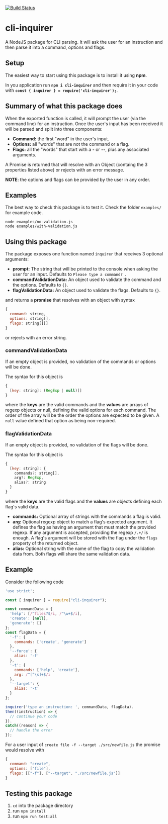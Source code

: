 [![Build Status](https://travis-ci.org/PedroHenriques/cli-inquirer.svg?branch=master)](https://travis-ci.org/PedroHenriques/cli-inquirer)

# cli-inquirer

A NodeJS package for CLI parsing.
It will ask the user for an instruction and then parse it into a command, options and flags.

## Setup

The easiest way to start using this package is to install it using **npm**.

In you application run **`npm i cli-inquirer`** and then require it in your code with **`const { inquirer } = require('cli-inquirer');`**.

## Summary of what this package does

When the exported function is called, it will prompt the user (via the command line) for an instruction.
Once the user's input has been received it will be parsed and split into three components:

- **Command:** the first "word" in the user's input.
- **Options:** all "words" that are not the command or a flag.
- **Flags:** all the "words" that start with a **-** or **--**, plus any associated arguments.

A Promise is returned that will resolve with an Object (containg the 3 properties listed above) or rejects with an error message.

**NOTE**: the options and flags can be provided by the user in any order.

## Examples

The best way to check this package is to test it.
Check the folder `examples/` for example code.

```
node examples/no-validation.js
node examples/with-validation.js
```

## Using this package

The package exposes one function named `inquirer` that receives 3 optional arguments:

- **prompt:** The string that will be printed to the console when asking the user for an input. Defaults to `Please type a command? `.
- **commandValidationData:** An object used to validate the command and the options. Defaults to `{}`.
- **flagValidationData:** An object used to validate the flags. Defaults to `{}`.

and returns a **promise** that resolves with an object with syntax

```js
{
  command: string,
  options: string[],
  flags: string[][]
}
```

or rejects with an error string.

### commandValidationData

If an empty object is provided, no validation of the commands or options will be done.

The syntax for this object is

```js
{
  [key: string]: (RegExp | null)[]
}
```

where the **keys** are the valid commands and the **values** are arrays of regexp objects or null, defining the valid options for each command.
The order of the array will be the order the options are expected to be given.
A `null` value defined that option as being non-required.

### flagValidationData

If an empty object is provided, no validation of the flags will be done.

The syntax for this object is

```js
{
  [key: string]: {
    commands?: string[],
    arg?: RegExp,
    alias?: string
  }
}
```

where the **keys** are the valid flags and the **values** are objects defining each flag's valid data.

- **commands:** Optional array of strings with the commands a flag is valid.
- **arg:** Optional regexp object to match a flag's expected argument. It defines the flag as having an argument that must match the provided regexp.
If any argument is accepted, providing the regexp `/.+/` is enough.
A flag's argument will be stored with the flag under the `flags` property of the returned object.
- **alias:** Optional string with the name of the flag to copy the validation data from. Both flags will share the same validation data.

## Example

Consider the following code

```js
'use strict';

const { inquirer } = require("cli-inquirer");

const commandData = {
  'help': [/^files?$/i, /^\w+$/i],
  'create': [null],
  'generate': []
};
const flagData = {
  '-f': {
    commands: ['create', 'generate']
  },
  '--force': {
    alias: '-f'
  },
  '-t': {
    commands: ['help', 'create'],
    arg: /^[^\s]+$/i
  },
  '--target': {
    alias: '-t'
  }
};

inquirer('type an instruction: ', commandData, flagData).
then((instruction) => {
  // continue your code
}).
catch((reason) => {
  // handle the error
});
```

For a user input of `create file -f --target ./src/newfile.js` the promise would resolve with
```js
{
  command: "create",
  options: ["file"],
  flags: [["-f"], ["--target", "./src/newfile.js"]]
}
```

## Testing this package

1. `cd` into the package directory
2. run `npm install`
3. run `npm run test:all`
